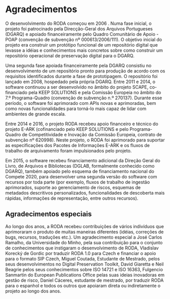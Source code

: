 # Agradecimentos

O desenvolvimento do RODA começou em 2006 \. Numa fase inicial, o projeto foi patrocinado pela Direcção-Geral dos Arquivos Portugueses (DGARQ) e apoiado financeiramente pelo Quadro Comunitário de Apoio - POAP (convenção de subvenção nº 000613/2006/111). O objetivo inicial do projeto era construir um protótipo funcional de um repositório digital que levasse a idéias e conhecimentos mais concretos sobre como construir um repositório operacional de preservação digital para o DGARQ.

Uma segunda fase apoiada financeiramente pela DGARQ consistiu no desenvolvimento de um repositório pronto para produção de acordo com os requisitos identificados durante a fase de prototipagem. O repositório foi lançado em 2008, hospedado pela própria DGARQ. Entre 2011 e 2014, o software continuou a ser desenvolvido no âmbito do projeto SCAPE, co-financiado pela KEEP SOLUTIONS e pela Comissão Europeia no âmbito do 7.º Programa-Quadro (convenção de subvenção n.º 270137). Durante esse período, o software foi aprimorado com APIs novas e aprimoradas, bem como novas funcionalidades para torná-lo mais capaz de lidar com ambientes de grande escala.

Entre 2014 e 2016, o projeto RODA recebeu apoio financeiro e técnico do projeto E-ARK (cofinanciado pelo KEEP SOLUTIONS e pelo Programa-Quadro de Competitividade e Inovação da Comissão Europeia, contrato de subvenção nº 620998). Neste projeto, o RODA foi aprimorado para suportar as especificações dos Pacotes de Informações E-ARK e os fluxos de trabalho de arquivamento foram impulsionados pelo projeto.

Em 2015, o software recebeu financiamento adicional da Direção Geral do Livro, de Arquivos e Bibliotecas (DGLAB, formalmente conhecido como DGARQ), também apoiado pelo esquema de financiamento nacional do Compete 2020, para desenvolver uma segunda versão do software com recursos por toda parte (por exemplo, fluxos de trabalho de ingestão aprimorados, suporte ao gerenciamento de riscos, esquemas de metadados descritivos personalizados, funcionalidades de descoberta mais rápidas, informações de representação, entre outros recursos).

## Agradecimentos especiais

Ao longo dos anos, a RODA recebeu contribuições de vários indivíduos que aprimoraram o produto de muitas maneiras diferentes (idéias, correções de bugs, recursos, traduções etc.). Um agradecimento especial a José Carlos Ramalho, da Universidade do Minho, pela sua contribuição para o conjunto de conhecimentos que instigaram o desenvolvimento de RODA, Vladislav Korecký de Gordic por traduzir RODA 1.0 para Czech e financiar o apoio para o formato SIP Czech, Miguel Coutada, Estudante de Mestrado, pelos seus desenvolvimentos no Digital Preservation Toolkit, David Giaretta e Neil Beagrie pelos seus conhecimentos sobre ISO 14721 e ISO 16363, Fulgencio Sanmartin do European Publications Office pelas suas ideias inovadoras em gestão de risco, Daniel Cáceres, estudante de mestrado, por traduzir RODA para o espanhol e todos os outros que apoiaram direta ou indiretamente o projeto ao longo dos anos.
